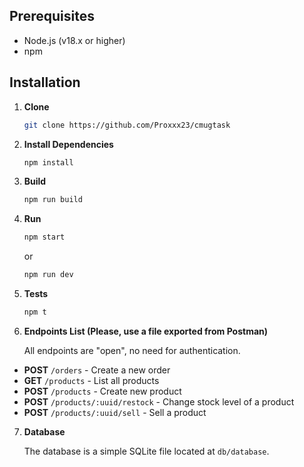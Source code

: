 ## Prerequisites

- Node.js (v18.x or higher)
- npm

## Installation

1. **Clone**

   ```bash
   git clone https://github.com/Proxxx23/cmugtask
    ```
   
2. **Install Dependencies**

    ```bash
    npm install
    ```

3. **Build**

    ```bash
    npm run build
    ```
   
4. **Run**

    ```bash
    npm start
    ```
    or
    ```bash
    npm run dev
    ```

5. **Tests**

    ```bash
    npm t
    ```
   
6. **Endpoints List (Please, use a file exported from Postman)**

    All endpoints are "open", no need for authentication.

- **POST** `/orders` - Create a new order
- **GET** `/products` - List all products
- **POST** `/products` - Create new product
- **POST** `/products/:uuid/restock` - Change stock level of a product
- **POST** `/products/:uuid/sell` - Sell a product

7. **Database**

    The database is a simple SQLite file located at `db/database`.




   

   
